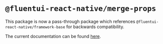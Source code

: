 # `@fluentui-react-native/merge-props`

This package is now a pass-through package which references `@fluentui-react-native/framework-base` for backwards compatibility.

The current documentation can be found [here](../../framework-base/src/merge-props/README.md).
